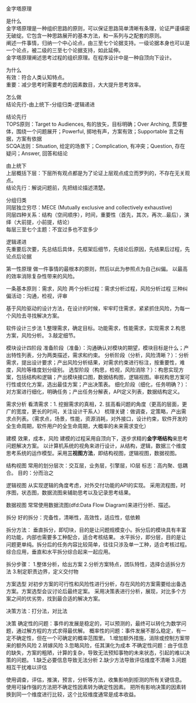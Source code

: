 金字塔原理

是什么  
金字塔原理是一种组织思路的原则，可以保证思路简单清晰有条理，论证严谨缜密无破绽。它包含一种思路展开的基本方法，和一系列与之配套的原则。  
阐述一件事情，归纳一个中心论点，由三至七个论据支持。一级论据本身也可以是一个论点，被二级的三至七个论据支持，如此延伸。  
金字塔原理阐述思考过程的组织原理。在程序设计中是一种自顶向下设计。

为什么  
有效：符合人类认知特点。  
重要：减少思考时需要考虑的因素数目，大大提升思考效率。  

怎么做  
结论先行-由上统下-分组归类-逻辑递进  

结论先行  
TOPS原则：Target to Audiences, 有的放矢，目标明确；Over Arching, 贯穿整体，围绕一个问题展开；Powerful, 掷地有声，方案有效；Supportable 言之有据，方案有依据  
SCQA法则：Situation, 给定的场景下；Complication, 有冲突；Question, 存在疑问；Answer, 回答和结论  

由上统下  
上层概括下层：下层所有观点都是为了论证上层观点成立而罗列的，不存在无关观点。  
结论先行：解说问题前，先把结论描述清楚。  

分组归类  
同层独立穷尽：MECE (Mutually exclusive and collectively exhaustive)  
同层四种关系：结构（空间顺序），时间，重要性（首先，其次，再次...最后），演绎（大前提，小前提，结论）  
每层三至七个主题：不宜过多也不宜多少  

逻辑递进  
先重要后次要，先总结后具体，先框架后细节，先结论后原因，先结果后过程，先论点后论据





第一性原理
做一件事情的最根本的原则，然后以此为参照点为自己纠偏。
以最高的效率消除复杂性带来的风险。

一条基本原则：需求，风险
两个分析过程：需求分析过程，风险分析过程
三种纠偏活动：沟通，检视，评审

基于风险驱动的设计方法，在设计的时候，牢牢盯住需求，紧紧抓住风险，为每一个风险去寻找解决方案。




软件设计三步法
1.整理需求，确定目标。功能需求，性能需求，实现需求
2.构思方案，风险分析。
3.敲定细节。





模块设计四阶段
准备阶段（准备）：沟通确认对模块的期望，模块目标是什么；产出特性列表，分为两类描述，需求和约束。
分析阶段（分析，风险清晰？）：分析需求，提出设计要求；产出风险分析结果，对需求约束进行标注，按重要性，难度，风险等维度划分级别。
选型阶段（构思，检视，风险消除？）：构思实现方案，包括结构和逻辑；产出模块接口图，数据结构图，逻辑视图。审视构思方案可行性或优化方案，选出最佳方案；产出决策表。
细化阶段（细化，任务明确？）：对方案进行细化，明确任务；产出任务分解表，API定义列表，数据结构定义。





需求分析
看清需求：1. 挖掘需求的真相，2. 拔高看问题的角度（更高的层面，更广的宽度，更长的时间，关注设计干系人）
梳理关键：做调查，定策略，产出需求点列表。（需求点，场景，性能，资源消耗，对外接口，设计约束，软件开发的全生命周期，软件用户的全生命周期，大概率的未来需求变化）  





建模
效果，成本，风险
建模的过程采用自顶向下，逐步求精的**金字塔结构**来思考问题解决方案。
以计算机系统的视角来进行设计，从结构，逻辑，数据三个维度思考系统的运作模型。采用**三视图方法**，即结构视图，逻辑视图，数据视图。

结构视图
常用的划分层次：交互层，业务层，引擎层，IO层
标志：高内聚、低耦合。
目的：分而治之

逻辑视图
从实现逻辑的角度考虑，对外交付功能的API的实现。
采用流程图，时序图，状态图，数据流图来辅助思考以及记录思考结果。

数据视图
常常使用数据流图(dfd:Data Flow Diagram)来进行分析、描述。





拆分
好的拆分：完备性，清晰性，高效性，适应性，低依赖

拆分方法：
垂直拆分，即切块，目的是让问题规模变小。拆分后的模块具有丰富的功能，内部也需要多工种配合，适合考核结果。
水平拆分，即分层，目的是让问题更单纯。拆分后的任务内容比较简单，往往只涉及单一工种，适合考核过程。
综合应用，垂直和水平拆分综合起来一起应用。

拆分步骤：
1.整体分析，给出方案
2.分析方案特点，团队特性，选择合适拆分方法
3.制定职责边界，定义交付物





方案选型
对初步方案的可行性和风险性进行分析，存在风险的方案需要给出备选方案。方案选型会议讨论后最终定案。
采用决策表进行分析，展现，对比多个方案之间的优劣势，找到最合适的解决方案。

决策方法：打分法，对比法





决策
确定性的问题：事件的发展是稳定的，可以预测的，最终可以转化为数学问题，通过解方程的方式求得最优解。
概率性的问题：事件发展不那么稳定，有一定不确定性，但在一个可确定的概率范围里。
1.增加额外措施，消除或控制方案带来的额外风险
2.转嫁风险
3.忽略风险，任其演化为成本
不确定性问题：由于信息的缺失，方案的粗陋，计算的复杂，导致无法预知事物的未来状态，引起的难以决策的问题。
1.缺乏必要信息导致无法分析
2.缺少方法导致评估维度不清晰
3.问题相互干扰难以评估

使用调查，评估，推演，预言，分析等方法，收集影响到拒测的所有关键信息。
使用可操作强的方法把不确定性因素转为确定性因素。
把所有影响决策的因素转换到同一个维度进行比较，这个比较维度通常是成本收益。
